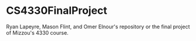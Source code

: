 # CS4330FinalProject
Ryan Lapeyre, Mason Flint, and Omer Elnour's repository or the final project of Mizzou's 4330 course. 
